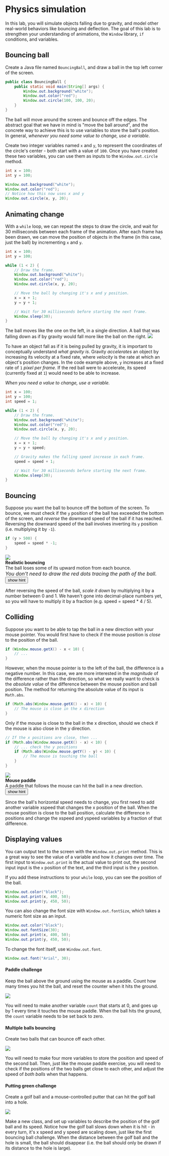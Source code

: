 # Physics simulation

In this lab, you will simulate objects falling due to gravity, and model other real-world behaviors like bouncing and deflection. The goal of this lab is to strengthen your understanding of animations, the `Window` library, `if` conditions, and variables.

## Bouncing ball

Create a Java file named `BouncingBall`, and draw a ball in the top left corner of the screen.

```java
public class BouncingBall {
	public static void main(String[] args) {
		Window.out.background("white");
		Window.out.color("red");
		Window.out.circle(100, 100, 20);
	}
}
```

The ball will move around the screen and bounce off the edges. The abstract goal that we have in mind is "move the ball around", and the concrete way to achieve this is to use variables to store the ball's position. In general, *whenever you need some value to change, use a variable*.

Create two integer variables named `x` and `y`, to represent the coordinates of the circle's center - both start with a value of `100`. Once you have created these two variables, you can use them as inputs to the `Window.out.circle` method.

```java
int x = 100;
int y = 100;

Window.out.background("white");
Window.out.color("red");
// Notice how this now uses x and y
Window.out.circle(x, y, 20);
```

## Animating change

With a `while` loop, we can repeat the steps to draw the circle, and wait for 30 milliseconds between each frame of the animation. After each frame has been drawn, we can move the position of objects in the frame (in this case, just the ball) by incrementing `x` and `y`.  
```java
int x = 100;
int y = 100;

while (1 < 2) {
	// Draw the frame.
	Window.out.background("white");
	Window.out.color("red");
	Window.out.circle(x, y, 20);

	// Move the ball by changing it's x and y position.
	x = x + 1;
	y = y + 1;

	// Wait for 30 milliseconds before starting the next frame.
	Window.sleep(30);
}
```

The ball moves like the one on the left, in a single direction. A ball that was falling down as if by gravity would fall more like the ball on the right.
![](java/physics/compare-motion.png)

To have an object fall as if it is being pulled by gravity, it is important to conceptually understand *what gravity is*. Gravity *accelerates* an object by increasing its velocity at a fixed rate, where *velocity* is the rate at which an object's position changes. In the code example above, `y` increases at a fixed rate of `1` *pixel per frame*. If the red ball were to accelerate, its speed (currently fixed at `1`) would need to be able to increase.

*When you need a value to change, use a variable.*
```java
int x = 100;
int y = 100;
int speed = 1;

while (1 < 2) {
	// Draw the frame.
	Window.out.background("white");
	Window.out.color("red");
	Window.out.circle(x, y, 20);

	// Move the ball by changing it's x and y position.
	x = x + 1;
	y = y + speed;

	// Gravity makes the falling speed increase in each frame.
	speed = speed + 1;

	// Wait for 30 milliseconds before starting the next frame.
	Window.sleep(30);
}
```

## Bouncing

Suppose you want the ball to bounce off the bottom of the screen. To bounce, we must check if the `y` position of the ball has exceeded the bottom of the screen, and *reverse* the downward speed of the ball if it has reached. Reversing the downward speed of the ball involves inverting its `y` position (i.e. multiplying it by `-1`).

```java
if (y > 500) {
	speed = speed * -1;
}
```  

<div class="challenge row">
	<div class="col-sm-6 image">
		<img src="java/physics/real-bouncing.gif">
	</div>
	<div class="col-sm-6 text">
		<strong>Realistic bouncing</strong><br>
		The ball loses some of its upward motion from each bounce.<br>
		<small style="font-size:16px"><em>You don't need to draw the red dots tracing the path of the ball.</em></small>
		<button class="solution"><i class="fa fa-lightbulb-o"></i> show hint</button>  
	</div>
	<div class="col-sm-12 solution text">
<p>After reversing the speed of the ball, <em>scale it down</em> by multiplying it by a number between 0 and 1. We haven't gone into decimal-place numbers yet, so you will have to multiply it by a fraction (e.g. speed = speed * 4 / 5).</p>
	</div>
</div>

## Colliding

Suppose you want to be able to tap the ball in a new direction with your mouse pointer. You would first have to check if the mouse position is *close* to the position of the ball.

```java
if (Window.mouse.getX() - x < 10) {
	// ...
}
```

However, when the mouse pointer is to the left of the ball, the difference is a negative number. In this case, we are more interested in the *magnitude* of the difference rather than the direction, so what we really want to check is the *absolute value* of the difference between the mouse position and ball position. The method for returning the absolute value of its input is `Math.abs`.

```java
if (Math.abs(Window.mouse.getX() - x) < 10) {
	// The mouse is close in the x direction
}
```

Only if the mouse is close to the ball in the x direction, should we check if the mouse is also close in the y direction.
```java
// If the x positions are close, then ...
if (Math.abs(Window.mouse.getX() - x) < 10) {
	// ... check the y positions
	if (Math.abs(Window.mouse.getY() - y) < 10) {
		// The mouse is touching the ball
	}
}
```

<div class="challenge row">
	<div class="col-sm-6 image">
		<img src="java/physics/mouse-paddle.gif">
	</div>
	<div class="col-sm-6 text">
		<strong>Mouse paddle</strong><br>
		A paddle that follows the mouse can hit the ball in a new direction.  
		<button class="solution"><i class="fa fa-lightbulb-o"></i> show hint</button>  
	</div>
	<div class="col-sm-12 solution text">
<p>Since the ball's horizontal speed needs to change, you first need to add another variable xspeed that changes the x position of the ball. When the mouse position is close to the ball position, calculate the difference in positions and change the xspeed and yspeed variables by a fraction of that difference.</p>
	</div>
</div>

## Displaying values

You can output text to the screen with the `Window.out.print` method. This is a great way to see the value of a variable and how it changes over time. The first input to `Window.out.print` is the actual value to print out, the second input input is the `x` position of the text, and the third input is the `y` position.

If you add these instructions to your `while` loop, you can see the position of the ball.
```java
Window.out.color("black");
Window.out.print(x, 400, 50);
Window.out.print(y, 450, 50);
```

You can also change the font size with `Window.out.fontSize`, which takes a numeric font size as an input.  
```java
Window.out.color("black");
Window.out.fontSize(30);
Window.out.print(x, 400, 50);
Window.out.print(y, 450, 50);
```

To change the font itself, use `Window.out.font`.
```java
Window.out.font("Arial", 30);
```

#### Paddle challenge

Keep the ball above the ground using the mouse as a paddle. Count how many times you hit the ball, and reset the counter when it hits the ground.

![](java/physics/paddle-game.gif)

You will need to make another variable `count` that starts at 0, and goes up by 1 every time it touches the mouse paddle. When the ball hits the ground, the `count` variable needs to be set back to zero.

#### Multiple balls bouncing

Create two balls that can bounce off each other.

![](java/physics/multi-ball-bouncing.gif)

You will need to make four more variables to store the position and speed of the second ball. Then, just like the mouse paddle exercise, you will need to check if the positions of the two balls get close to each other, and adjust the speed of *both balls* when that happens.

#### Putting green challenge

Create a golf ball and a mouse-controlled putter that can hit the golf ball into a hole.

![](java/physics/golf.gif)

Make a new class, and set up variables to describe the position of the golf ball and its speed. Notice how the golf ball slows down when it is hit - in every turn, it's x speed and y speed are scaling down, just like the first bouncing ball challenge. When the distance between the golf ball and the hole is small, the ball should disappear (i.e. the ball should only be drawn if its distance to the hole is large).
